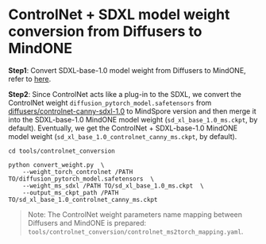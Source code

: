 # ControlNet + SDXL model weight conversion from Diffusers to MindONE

**Step1**: Convert SDXL-base-1.0 model weight from Diffusers to MindONE, refer to [here](../../GETTING_STARTED.md#convert-pretrained-checkpoint).

**Step2**: Since ControlNet acts like a plug-in to the SDXL, we convert the ControlNet weight `diffusion_pytorch_model.safetensors` from [diffusers/controlnet-canny-sdxl-1.0](https://huggingface.co/diffusers/controlnet-canny-sdxl-1.0/tree/main)
to MindSpore version and then merge it into the SDXL-base-1.0 MindONE model weight (`sd_xl_base_1.0_ms.ckpt`, by default). Eventually, we get the ControlNet + SDXL-base-1.0 MindONE model weight (`sd_xl_base_1.0_controlnet_canny_ms.ckpt`, by default).


```shell
cd tools/controlnet_conversion

python convert_weight.py  \
    --weight_torch_controlnet /PATH TO/diffusion_pytorch_model.safetensors  \
    --weight_ms_sdxl /PATH TO/sd_xl_base_1.0_ms.ckpt  \
    --output_ms_ckpt_path /PATH TO/sd_xl_base_1.0_controlnet_canny_ms.ckpt
```

> Note: The ControlNet weight parameters name mapping between Diffusers and MindONE is prepared: `tools/controlnet_conversion/controlnet_ms2torch_mapping.yaml`.
